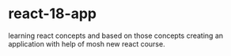 # react-18-app
learning react concepts and based on those concepts creating an application with help of mosh new react course.

